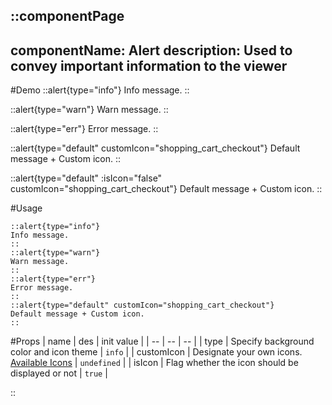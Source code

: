 ::componentPage
---
componentName: Alert
description: Used to convey important information to the viewer
---

#Demo
::alert{type="info"}
Info message.
::

::alert{type="warn"}
Warn message.
::

::alert{type="err"}
Error message.
::

::alert{type="default" customIcon="shopping_cart_checkout"}
Default message + Custom icon.
::

::alert{type="default" :isIcon="false" customIcon="shopping_cart_checkout"}
Default message + Custom icon.
::

#Usage

```md{}[**.md]
::alert{type="info"}
Info message.
::
::alert{type="warn"}
Warn message.
::
::alert{type="err"}
Error message.
::
::alert{type="default" customIcon="shopping_cart_checkout"}
Default message + Custom icon.
::
```

#Props
| name | des | init value |
| -- | -- | -- |
| type | Specify background color and icon theme | `info` |
| customIcon | Designate your own icons. [Available Icons](https://fonts.google.com/icons) | `undefined` |
| isIcon | Flag whether the icon should be displayed or not | `true` |

::